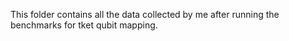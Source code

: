 This folder contains all the data collected by me after running the benchmarks for tket qubit mapping.
